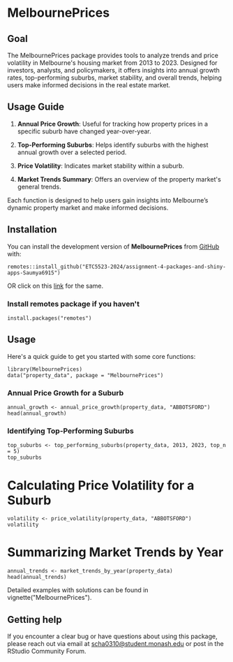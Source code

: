 
# MelbournePrices

<!-- badges: start -->
<!-- badges: end -->

## Goal

The MelbournePrices package provides tools to analyze trends and price volatility in Melbourne's housing market from 2013 to 2023.
Designed for investors, analysts, and policymakers, it offers insights into annual growth rates, top-performing suburbs, market stability, and overall trends, helping users make informed decisions in the real estate market.

## Usage Guide

1. **Annual Price Growth**: Useful for tracking how property prices in a specific suburb have changed year-over-year.

2. **Top-Performing Suburbs**: Helps identify suburbs with the highest annual growth over a selected period.

3. **Price Volatility**: Indicates market stability within a suburb.

4. **Market Trends Summary**: Offers an overview of the property market's general trends.

Each function is designed to help users gain insights into Melbourne’s dynamic property market and make informed decisions. 


## Installation

You can install the development version of **MelbournePrices** from [GitHub](https://github.com/) with:

```{r}
remotes::install_github("ETC5523-2024/assignment-4-packages-and-shiny-apps-Saumya6915")
```
OR click on this [link](https://github.com/ETC5523-2024/assignment-4-packages-and-shiny-apps-Saumya6915) for the same.


### Install remotes package if you haven't

```{r}
install.packages("remotes")
```

## Usage 

Here's a quick guide to get you started with some core functions:

```{r}
library(MelbournePrices)
data("property_data", package = "MelbournePrices")
```
### Annual Price Growth for a Suburb
```{r}
annual_growth <- annual_price_growth(property_data, "ABBOTSFORD")
head(annual_growth)
```
### Identifying Top-Performing Suburbs
```{r}
top_suburbs <- top_performing_suburbs(property_data, 2013, 2023, top_n = 5)
top_suburbs
```
# Calculating Price Volatility for a Suburb
```{r}
volatility <- price_volatility(property_data, "ABBOTSFORD")
volatility
```
# Summarizing Market Trends by Year
```{r}
annual_trends <- market_trends_by_year(property_data)
head(annual_trends)
```
Detailed examples with solutions can be found in vignette("MelbournePrices").

## Getting help 

If you encounter a clear bug or have questions about using this package, 
please reach out via email at [scha0310@student.monash.edu](mailto:scha0310@student.monash.edu) or post in the RStudio Community Forum. 

